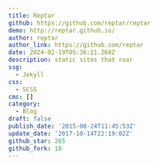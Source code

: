 ```yaml
---
title: Reptar
github: https://github.com/reptar/reptar
demo: http://reptar.github.io/
author: reptar
author_link: https://github.com/reptar
date: 2024-02-19T05:36:21.268Z
description: static sites that roar
ssg:
  - Jekyll
css:
  - SCSS
cms: []
category:
  - Blog
draft: false
publish_date: '2015-08-24T11:45:53Z'
update_date: '2017-10-14T22:19:02Z'
github_star: 265
github_fork: 18
---
```

